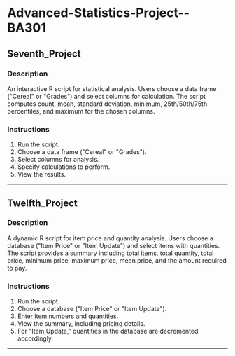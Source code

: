 # Advanced-Statistics-Project--BA301

## Seventh_Project

### Description

An interactive R script for statistical analysis. Users choose a data frame ("Cereal" or "Grades") and select columns for calculation. The script computes count, mean, standard deviation, minimum, 25th/50th/75th percentiles, and maximum for the chosen columns.

### Instructions

1. Run the script.
2. Choose a data frame ("Cereal" or "Grades").
3. Select columns for analysis.
4. Specify calculations to perform.
5. View the results.

---

## Twelfth_Project

### Description

A dynamic R script for item price and quantity analysis. Users choose a database ("Item Price" or "Item Update") and select items with quantities. The script provides a summary including total items, total quantity, total price, minimum price, maximum price, mean price, and the amount required to pay.

### Instructions

1. Run the script.
2. Choose a database ("Item Price" or "Item Update").
3. Enter item numbers and quantities.
4. View the summary, including pricing details.
5. For "Item Update," quantities in the database are decremented accordingly.

---
